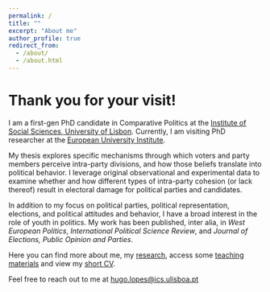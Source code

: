 ```yaml
---
permalink: /
title: ""
excerpt: "About me"
author_profile: true
redirect_from: 
  - /about/
  - /about.html
---
```


Thank you for your visit!
======

I am a first-gen PhD candidate in Comparative Politics at the [Institute of Social Sciences, University of Lisbon](https://www.ics.ulisboa.pt/). Currently, I am visiting PhD researcher at the [European University Institute](https://www.eui.eu/en/academic-units/political-and-social-sciences).

My thesis explores specific mechanisms through which voters and party members perceive intra-party divisions, and how those beliefs translate into political behavior. I leverage original observational and experimental data to examine whether and how different types of intra-party cohesion (or lack thereof) result in electoral damage for political parties and candidates. 

In addition to my focus on political parties, political representation, elections, and political attitudes and behavior, I have a broad interest in the role of youth in politics. My work has been published, inter alia, in <i>West European Politics</i>, <i>International Political Science Review</i>, and <i>Journal of Elections, Public Opinion and Parties</i>. 

Here you can find more about me, my [research](https://hugoferrinholopes.github.io/publications/), access some [teaching materials](https://hugoferrinholopes.github.io/teaching/) and view my [short CV](https://hugoferrinholopes.github.io/cv/).

Feel free to reach out to me at [hugo.lopes@ics.ulisboa.pt](hugo.lopes@ics.ulisboa.pt)
